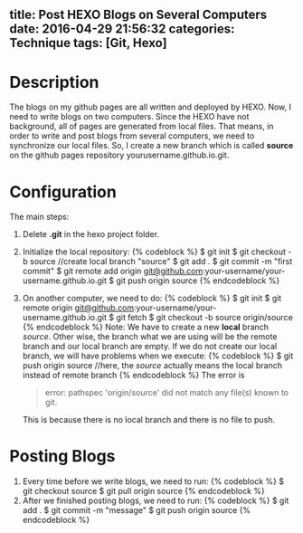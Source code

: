 title: Post HEXO Blogs on Several Computers
date: 2016-04-29 21:56:32
categories: Technique
tags: [Git, Hexo]
---

# Description
The blogs on my github pages are all written and deployed by HEXO. Now, I need to write blogs on two computers. Since the HEXO have not background, all of pages are generated from local files. That means, in order to write and post blogs from several computers, we need to synchronize our local files. So, I create a new branch which is called **source** on the github pages repository yourusername.github.io.git. 

# Configuration
The main steps:
1. Delete **.git** in the hexo project folder.
2. Initialize the local repository:
    {% codeblock %}
    $ git init
    $ git checkout -b source     //create local branch "source"
    $ git add .
    $ git commit -m "first commit"
    $ git remote add origin git@github.com:your-username/your-username.github.io.git
    $ git push origin source
    {% endcodeblock %}
3. On another computer, we need to do:
    {% codeblock %}
    $ git init 
    $ git remote origin git@github.com:your-username/your-username.github.io.git
    $ git fetch
    $ git checkout -b source origin/source
    {% endcodeblock %}
Note: We have to create a new **local** branch *source*. Other wise, the branch what we are using will be the remote branch and our local branch are empty. If we do not create our local branch, we will have problems when we execute:
    {% codeblock %}
    $ git push origin source //here, the *source* actually means the local branch instead of remote branch
    {% endcodeblock %}
The error is
    > error: pathspec 'origin/source' did not match any file(s) known to git.

    This is because there is no local branch and there is no file to push. 

# Posting Blogs
1. Every time before we write blogs, we need to run:
    {% codeblock %}
    $ git checkout source
    $ git pull origin source
    {% endcodeblock %}
2. After we finished posting blogs, we need to run:
    {% codeblock %}
    $ git add .
    $ git commit -m "message"
    $ git push origin source
    {% endcodeblock %}
